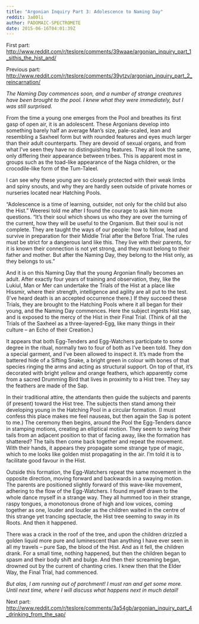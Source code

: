 ```yaml
---
title: "Argonian Inquiry Part 3: Adolescence to Naming Day"
reddit: 3a00li
author: PADOMAIC-SPECTROMETE
date: 2015-06-16T04:01:39Z
---
```


First part: http://www.reddit.com/r/teslore/comments/39waae/argonian_inquiry_part_1_sithis_the_hist_and/

Previous part: http://www.reddit.com/r/teslore/comments/39ytzv/argonian_inquiry_part_2_reincarnation/

*The Naming Day commences soon, and a number of strange creatures have been brought to the pool. I knew what they were immediately, but I was still surprised.*

From the time a young one emerges from the Pool and breathes its first gasp of open air, it is an adolescent. These Argonians develop into something barely half an average Man’s size, pale-scaled, lean and resembling a Saxheel form but with rounded features and eyes much larger than their adult counterparts. They are devoid of sexual organs, and from what I’ve seen they have no distinguishing features. They all look the same, only differing their appearance between tribes. This is apparent most in groups such as the toad-like appearance of the Naga children, or the crocodile-like form of the Tum-Taleel.

I can see why these young are so closely protected with their weak limbs and spiny snouts, and why they are hardly seen outside of private homes or nurseries located near Hatching Pools.

“Adolescence is a time of learning, outsider, not only for the child but also the Hist.” Weeresi told me after I found the courage to ask him more questions. “It’s their soul which shows us who they are over the turning of the current, how they will be useful to the Organism. But their soul is not complete. They are taught the ways of our people: how to follow, lead and survive in preparation for their Middle Trial after the Before Trial. The rules must be strict for a dangerous land like this. They live with their parents, for it is known their connection is not yet strong, and they must belong to their father and mother. But after the Naming Day, they belong to the Hist only, as they belongs to us.”

And it is on this Naming Day that the young Argonian finally becomes an adult. After exactly four years of training and observation, they, like the Lukiul, Man or Mer can undertake the Trials of the Hist at a place like Hissmir, where their strength, intelligence and agility are all put to the test. (I’ve heard death is an accepted occurrence there.) If they succeed these Trials, they are brought to the Hatching Pools where it all began for their young, and the Naming Day commences. Here the subject ingests Hist sap, and is exposed to the mercy of the Hist in their Final Trial. (Think of all the Trials of the Saxheel as a three-layered-Egg, like many things in their culture – an Echo of their Creation.)

It appears that both Egg-Tenders and Egg-Watchers participate to some degree in the ritual, normally two to four of both as I’ve been told. They don a special garment, and I’ve been allowed to inspect it. It’s made from the battered hide of a Sifting Snake, a bright green in colour with bones of that species ringing the arms and acting as structural support. On top of that, it’s decorated with bright yellow and orange feathers, which apparently come from a sacred Drumming Bird that lives in proximity to a Hist tree. They say the feathers are made of the Sap. 

In their traditional attire, the attendants then guide the subjects and parents (if present) toward the Hist tree. The subjects then stand among their developing young in the Hatching Pool in a circular formation. (I must confess this place makes me feel nauseas, but then again the Sap is potent to me.) The ceremony then begins, around the Pool the Egg-Tenders dance in stamping motions, creating an elliptical motion. They seem to swing their tails from an adjacent position to that of facing away, like the formation has shattered? The tails then come back together and repeat the movement. With their hands, it appears they propagate some strange type of magic, which to me looks like golden mist propagating in the air. I’m told it is to facilitate good favour in the Hist.

Outside this formation, the Egg-Watchers repeat the same movement in the opposite direction, moving forward and backwards in a swaying motion. The parents are positioned slightly forward of this wave-like movement, adhering to the flow of the Egg-Watchers. I found myself drawn to the whole dance myself in a strange way. They all hummed too in their strange, raspy tongues, a monotonous drone of high and low voices, coming together as one, louder and louder as the children waited in the centre of this strange yet trancing spectacle, the Hist tree seeming to sway in its Roots. And then it happened. 

There was a crack in the roof of the tree, and upon the children drizzled a golden liquid more pure and luminescent than anything I have ever seen in all my travels – pure Sap, the blood of the Hist. And as it fell, the children drank. For a small time, nothing happened, but then the children began to spasm and their body shift and bulge. And then their screaming began, drowned out by the current of chanting cries. I knew then that the Elder Way, the Final Trial, had commenced. 

*But alas, I am running out of parchment! I must ran and get some more. Until next time, where I will discuss what happens next in much detail!*

Next part: http://www.reddit.com/r/teslore/comments/3a54gb/argonian_inquiry_part_4_drinking_from_the_sap/
